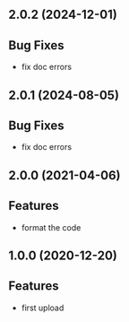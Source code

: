 ## 2.0.2 (2024-12-01)

## Bug Fixes

- fix doc errors

## 2.0.1 (2024-08-05)

## Bug Fixes

- fix doc errors

## 2.0.0 (2021-04-06)

## Features

- format the code

## 1.0.0 (2020-12-20)

## Features

- first upload